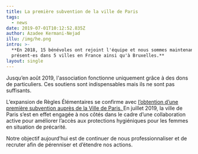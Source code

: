 ```yaml
---
title: La première subvention de la ville de Paris
tags:
  - news
date: 2019-07-01T10:12:52.835Z
author: Azadee Kermani-Nejad
illu: /img/he.png
intro: >-
  **En 2018, 15 bénévoles ont rejoint l'équipe et nous sommes maintenant
  présent·es dans 5 villes en France ainsi qu'à Bruxelles.**
layout: single
---
```

Jusqu’en août 2019, l'association fonctionne uniquement grâce à des dons de particuliers. Ces soutiens sont indispensables mais ils ne sont pas suffisants.

L’expansion de Règles Élémentaires se confirme avec [l’obtention d’une première subvention auprès de la Ville de Paris. ](https://www.paris.fr/pages/un-engagement-elementaire-contre-la-precarite-menstruelle-7517) En juillet 2019, la ville de Paris s’est en effet engagée à nos côtés dans le cadre d’une collaboration active pour améliorer l’accès aux protections hygiéniques pour les femmes en situation de précarité. 

Notre objectif aujourd’hui est de continuer de nous professionnaliser et de recruter afin de pérenniser et d’étendre nos actions.

